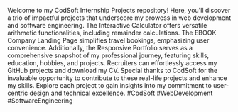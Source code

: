 
Welcome to my CodSoft Internship Projects repository! Here, you'll discover a trio of impactful projects that underscore my prowess in web development and software engineering. The Interactive Calculator offers versatile arithmetic functionalities, including remainder calculations. The EBOOK Company Landing Page simplifies travel bookings, emphasizing user convenience. Additionally, the Responsive Portfolio serves as a comprehensive snapshot of my professional journey, featuring skills, education, hobbies, and projects. Recruiters can effortlessly access my GitHub projects and download my CV. Special thanks to CodSoft for the invaluable opportunity to contribute to these real-life projects and enhance my skills. Explore each project to gain insights into my commitment to user-centric design and technical excellence. #CodSoft #WebDevelopment #SoftwareEngineering
